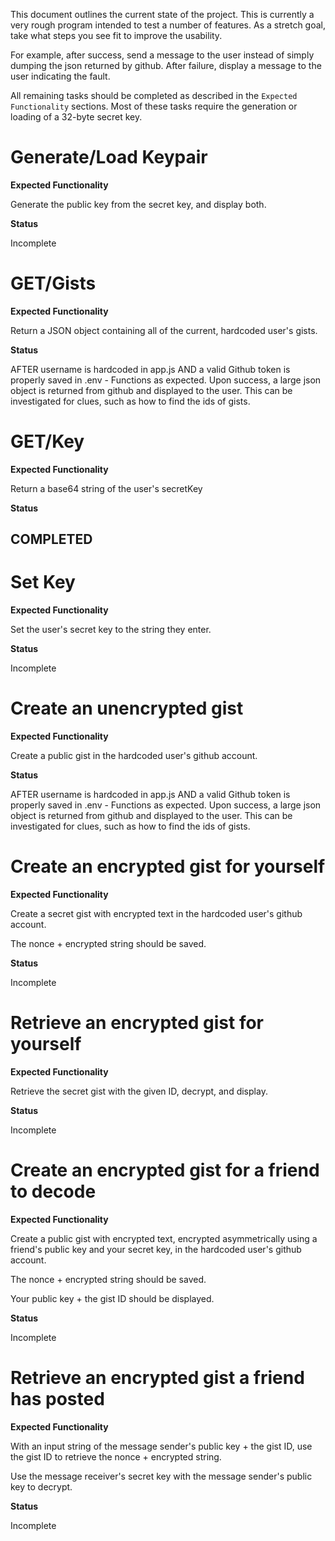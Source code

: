 This document outlines the current state of the project. This is currently a very rough program intended to test a number of features. As a stretch goal, take what steps you see fit to improve the usability.

For example, after success, send a message to the user instead of simply dumping the json returned by github. After failure, display a message to the user indicating the fault.

All remaining tasks should be completed as described in the `Expected Functionality` sections. Most of these tasks require the generation or loading of a 32-byte secret key.

# Generate/Load Keypair

**Expected Functionality**

Generate the public key from the secret key, and display both.

**Status**

Incomplete

# GET/Gists

**Expected Functionality**

Return a JSON object containing all of the current, hardcoded user's gists.

**Status**

AFTER username is hardcoded in app.js AND a valid Github token is properly saved in .env - Functions as expected. Upon success, a large json object is returned from github and displayed to the user. This can be investigated for clues, such as how to find the ids of gists.

# GET/Key

**Expected Functionality**

Return a base64 string of the user's secretKey

**Status**

## COMPLETED

# Set Key

**Expected Functionality**

Set the user's secret key to the string they enter.

**Status**

Incomplete

# Create an unencrypted gist

**Expected Functionality**

Create a public gist in the hardcoded user's github account.

**Status**

AFTER username is hardcoded in app.js AND a valid Github token is properly saved in .env - Functions as expected. Upon success, a large json object is returned from github and displayed to the user. This can be investigated for clues, such as how to find the ids of gists.

# Create an encrypted gist for yourself

**Expected Functionality**

Create a secret gist with encrypted text in the hardcoded user's github account.

The nonce + encrypted string should be saved.

**Status**

Incomplete

# Retrieve an encrypted gist for yourself

**Expected Functionality**

Retrieve the secret gist with the given ID, decrypt, and display.

**Status**

Incomplete

# Create an encrypted gist for a friend to decode

**Expected Functionality**

Create a public gist with encrypted text, encrypted asymmetrically using a friend's public key and your secret key, in the hardcoded user's github account.

The nonce + encrypted string should be saved.

Your public key + the gist ID should be displayed.

**Status**

Incomplete

# Retrieve an encrypted gist a friend has posted

**Expected Functionality**

With an input string of the message sender's public key + the gist ID, use the gist ID
to retrieve the nonce + encrypted string.

Use the message receiver's secret key with the message sender's public key to decrypt.

**Status**

Incomplete
